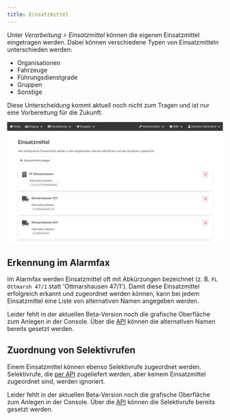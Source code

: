 ```yaml
---
title: Einsatzmittel
---
```


Unter _Verarbeitung > Einsatzmittel_ können die eigenen Einsatzmittel eingetragen werden.
Dabei können verschiedene Typen von Einsatzmitteln unterschieden werden:
- Organisationen
- Fahrzeuge
- Führungsdienstgrade
- Gruppen
- Sonstige

Diese Unterscheidung kommt aktuell noch nicht zum Tragen und ist nur eine Vorbereitung für die Zukunft.

![](resources.png)

## Erkennung im Alarmfax
Im Alarmfax werden Einsatzmittel oft mit Abkürzungen bezeichnet (z. B. `FL Ottmarsh 47/1` statt 'Ottmarshausen 47/1').
Damit diese Einsatzmittel erfolgreich erkannt und zugeordnet werden können, kann bei jedem Einsatzmittel eine Liste von alternativen Namen angegeben werden.

Leider fehlt in der aktuellen Beta-Version noch die grafische Oberfläche zum Anlegen in der Console.
Über die [API](../50_API.md#page_section_10) können die alternativen Namen bereits gesetzt werden.

## Zuordnung von Selektivrufen
Einem Einsatzmittel können ebenso Selektivrufe zugeordnet werden.
Selektivrufe, die [per API](../10_Quellen/Pager-API.md) zugeliefert werden, aber keinem Einsatzmittel zugeordnet sind, werden ignoriert.

Leider fehlt in der aktuellen Beta-Version noch die grafische Oberfläche zum Anlegen in der Console.
Über die [API](../50_API.md#page_section_10) können die Selektivrufe bereits gesetzt werden.